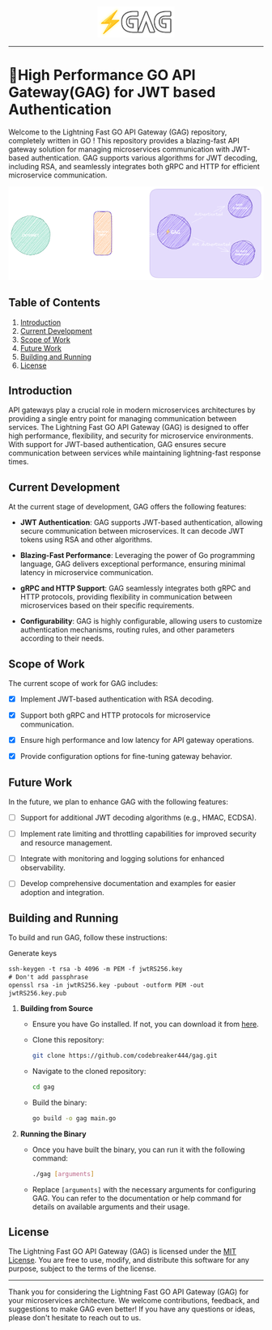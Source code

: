 <div align="center">
    <img src="gag-logo.png" alt="GAG-GO-API-GATEWAY" width="30%" height="30%">
</div>

----
# 🚀High Performance GO API Gateway(GAG) for JWT based Authentication


Welcome to the Lightning Fast GO API Gateway (GAG) repository, completely written in GO ! This repository provides a blazing-fast API gateway solution for managing microservices communication with JWT-based authentication. GAG supports various algorithms for JWT decoding, including RSA, and seamlessly integrates both gRPC and HTTP for efficient microservice communication.
<div align="center">
    <img src="GAG.png" alt="GAG-GO-API-GATEWAY">
</div>

## Table of Contents

1. [Introduction](#introduction)
2. [Current Development](#current-development)
3. [Scope of Work](#scope-of-work)
4. [Future Work](#future-work)
5. [Building and Running](#building-and-running)
6. [License](#license)

## Introduction

API gateways play a crucial role in modern microservices architectures by providing a single entry point for managing communication between services. The Lightning Fast GO API Gateway (GAG) is designed to offer high performance, flexibility, and security for microservice environments. With support for JWT-based authentication, GAG ensures secure communication between services while maintaining lightning-fast response times.

## Current Development

At the current stage of development, GAG offers the following features:

- **JWT Authentication**: GAG supports JWT-based authentication, allowing secure communication between microservices. It can decode JWT tokens using RSA and other algorithms.
  
- **Blazing-Fast Performance**: Leveraging the power of Go programming language, GAG delivers exceptional performance, ensuring minimal latency in microservice communication.
  
- **gRPC and HTTP Support**: GAG seamlessly integrates both gRPC and HTTP protocols, providing flexibility in communication between microservices based on their specific requirements.
  
- **Configurability**: GAG is highly configurable, allowing users to customize authentication mechanisms, routing rules, and other parameters according to their needs.

## Scope of Work

The current scope of work for GAG includes:

- [x] Implement JWT-based authentication with RSA decoding.
  
- [x] Support both gRPC and HTTP protocols for microservice communication.
  
- [x] Ensure high performance and low latency for API gateway operations.
  
- [x] Provide configuration options for fine-tuning gateway behavior.

## Future Work

In the future, we plan to enhance GAG with the following features:

- [ ] Support for additional JWT decoding algorithms (e.g., HMAC, ECDSA).
  
- [ ] Implement rate limiting and throttling capabilities for improved security and resource management.
  
- [ ] Integrate with monitoring and logging solutions for enhanced observability.
  
- [ ] Develop comprehensive documentation and examples for easier adoption and integration.

## Building and Running

To build and run GAG, follow these instructions:

Generate keys
```
ssh-keygen -t rsa -b 4096 -m PEM -f jwtRS256.key
# Don't add passphrase 
openssl rsa -in jwtRS256.key -pubout -outform PEM -out jwtRS256.key.pub

```

1. **Building from Source**

   - Ensure you have Go installed. If not, you can download it from [here](https://golang.org/doc/install).
   - Clone this repository:

     ```bash
     git clone https://github.com/codebreaker444/gag.git
     ```

   - Navigate to the cloned repository:

     ```bash
     cd gag
     ```

   - Build the binary:

     ```bash
     go build -o gag main.go
     ```

2. **Running the Binary**


   - Once you have built the binary, you can run it with the following command:

     ```bash
     ./gag [arguments]
     ```

   - Replace `[arguments]` with the necessary arguments for configuring GAG. You can refer to the documentation or help command for details on available arguments and their usage.

## License

The Lightning Fast GO API Gateway (GAG) is licensed under the [MIT License](LICENSE). You are free to use, modify, and distribute this software for any purpose, subject to the terms of the license.

---

Thank you for considering the Lightning Fast GO API Gateway (GAG) for your microservices architecture. We welcome contributions, feedback, and suggestions to make GAG even better! If you have any questions or ideas, please don't hesitate to reach out to us.
